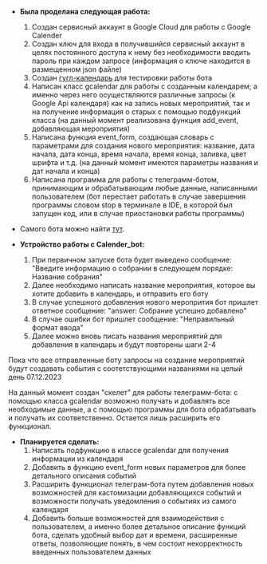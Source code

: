 - **Была проделана следующая работа:**
  1. Создан сервисный аккаунт в Google Cloud для работы с Google Calender
  2. Создан ключ для входа в получившийся сервисный аккаунт в целях постоянного доступа к нему без необходимости вводить пароль при каждом запросе (информация о ключе находится в размещенном json файле)
  3. Создан [гугл-календарь](https://calendar.google.com/calendar/u/0?cid=MjcyMzFmMmNjYjcyZGQzMWQ2ZDZhYTAwN2JmZjhhMWRmMDk5ODY4NzM0NWQ0N2NkMWQ4ZTYwYTY1MWU4ZTM4YUBncm91cC5jYWxlbmRhci5nb29nbGUuY29t) для тестировки работы бота
  4. Написан класс gcalendar для работы с созданным календарем; а именно через него осуществляются различные запросы (к Google Api календаря) как на запись новых мероприятий, так и на получение информация о старых с помощью подфункций класса (на данный момент реализована функция add_event, добавляющая мероприятия)
  5. Написана функция event_form, создающая словарь с параметрами для создания нового мероприятия: название, дата начала, дата конца, время начала, время конца, заливка, цвет шрифта и т.д. (на данный момент имеются параметры названия и дат начала и конца)
  6. Написана программа для работы с телеграмм-ботом, принимающим и обрабатывающим любые данные, написанными пользователем (бот перестает работать в случае завершения программы словом stop в терминале в IDE, в которой был запущен код, или в случае приостановки работы программы)

- Самого бота можно найти [тут](https://t.me/Calender_w_google_bot).

- **Устройство работы с Calender_bot:**
  1. При первичном запуске бота будет выведено сообщение: "Введите информацию о собрании в следующем порядке:
   Название собрания"
  2. Далее необходимо написать название мероприятия, которое вы хотите добавить в календарь, и отправить его боту
  3. В случае успешного добавления нового меропрития бот пришлет ответное сообщение: "answer: Собрание успешно добавлено"
  4. В случае ошибки бот пришлет сообщение: "Неправильный формат ввода"
  5. Далее можно вновь писать названия мероприятий для добавления в календарь и будут повторены шаги 2-4

Пока что все отправленные боту запросы на создание мероприятий будут создавать события с соотетствующими названиями на целый день 07.12.2023

На данный момент создан "скелет" для работы телеграмм-бота: с помощью класса gcalendar возможно получать и добавлять все необходимые данные, а с помощью программы для бота обрабатывать и получать их соответственно. Остается лишь расширить его функционал.

- **Планируется сделать:**
  1. Написать подфункцию в классе gcalendar для получения информации из календаря
  2. Добавить в функцию event_form новых параметров для более детального описания событий
  3. Расширить функционал телеграм-бота путем добавления новых возможностей для кастомизации добавляющихся событий и возможности получать уведомления о событиях из самого календаря
  4. Добавить больше возможностей для взаимодействия с пользователем, а именно более детальное описание функций бота, сделать удобный выбор дат и времени, расширенные ответы, позволяющие понять, в чем состоит некорректность введенных пользователем данных

